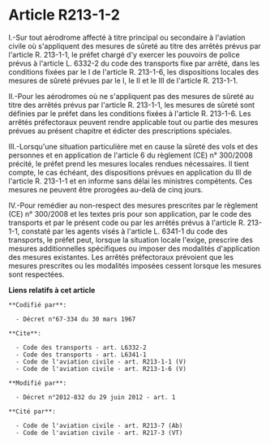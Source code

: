 # Article R213-1-2

I.-Sur tout aérodrome affecté à titre principal ou secondaire à l'aviation civile où s'appliquent des mesures de sûreté au
titre des arrêtés prévus par l'article R. 213-1-1, le préfet chargé d'y exercer les pouvoirs de police prévus à l'article L.
6332-2 du code des transports fixe par arrêté, dans les conditions fixées par le I de l'article R. 213-1-6, les dispositions
locales des mesures de sûreté prévues par le I, le II et le III de l'article R. 213-1-1. 

II.-Pour les aérodromes où ne s'appliquent pas des mesures de sûreté au titre des arrêtés prévus par l'article R. 213-1-1,
les mesures de sûreté sont définies par le préfet dans les conditions fixées à l'article R. 213-1-6. Les arrêtés préfectoraux
peuvent rendre applicable tout ou partie des mesures prévues au présent chapitre et édicter des prescriptions spéciales. 

III.-Lorsqu'une situation particulière met en cause la sûreté des vols et des personnes et en application de l'article 6 du
règlement (CE) n° 300/2008 précité, le préfet prend les mesures locales rendues nécessaires. Il tient compte, le cas échéant,
des dispositions prévues en application du III de l'article R. 213-1-1 et en informe sans délai les ministres compétents. Ces
mesures ne peuvent être prorogées au-delà de cinq jours. 

IV.-Pour remédier au non-respect des mesures prescrites par le règlement (CE) n° 300/2008 et les textes pris pour son
application, par le code des transports et par le présent code ou par les arrêtés prévus à l'article R. 213-1-1, constaté par
les agents visés à l'article L. 6341-1 du code des transports, le préfet peut, lorsque la situation locale l'exige, prescrire
des mesures additionnelles spécifiques ou imposer des modalités d'application des mesures existantes. Les arrêtés
préfectoraux prévoient que les mesures prescrites ou les modalités imposées cessent lorsque les mesures sont respectées.

**Liens relatifs à cet article**

	**Codifié par**:

	  - Décret n°67-334 du 30 mars 1967

	**Cite**:

	  - Code des transports - art. L6332-2
	  - Code des transports - art. L6341-1
	  - Code de l'aviation civile - art. R213-1-1 (V)
	  - Code de l'aviation civile - art. R213-1-6 (V)

	**Modifié par**:

	  - Décret n°2012-832 du 29 juin 2012 - art. 1

	**Cité par**:

	  - Code de l'aviation civile - art. R213-7 (Ab)
	  - Code de l'aviation civile - art. R217-3 (VT)
